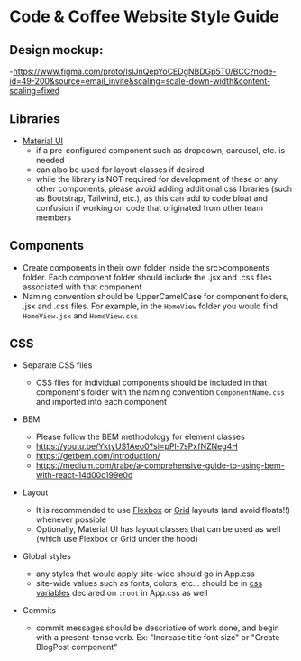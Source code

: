 # Code & Coffee Website Style Guide

## Design mockup: 
-https://www.figma.com/proto/IslJnQepYoCEDgNBDGp5T0/BCC?node-id=49-200&source=email_invite&scaling=scale-down-width&content-scaling=fixed

## Libraries
- [Material UI](https://mui.com/material-ui/getting-started/)
    - if a pre-configured component such as dropdown, carousel, etc. is needed 
    - can also be used for layout classes if desired
    - while the library is NOT required for development of these or any other components, please avoid adding additional css libraries (such as Bootstrap, Tailwind, etc.), as this can add to code bloat and confusion if working on code that originated from other team members

## Components
- Create components in their own folder inside the src>components folder. Each component folder should include the .jsx and .css files associated with that component
- Naming convention should be UpperCamelCase for component folders, .jsx and .css files. For example, in the `HomeView` folder you would find `HomeView.jsx` and `HomeView.css`

## CSS 
- Separate CSS files
    - CSS files for individual components should be included in that component's folder with the naming convention `ComponentName.css` and imported into each component 
- BEM
    - Please follow the BEM methodology for element classes
    - https://youtu.be/YktyUS1Aeo0?si=pPl-7sPxfNZNeg4H
    - https://getbem.com/introduction/
    - https://medium.com/trabe/a-comprehensive-guide-to-using-bem-with-react-14d00c199e0d

- Layout
    - It is recommended to use [Flexbox](https://css-tricks.com/snippets/css/a-guide-to-flexbox/) or [Grid](https://css-tricks.com/snippets/css/complete-guide-grid/) layouts (and avoid floats!!) whenever possible
    - Optionally, Material UI has layout classes that can be used as well (which use Flexbox or Grid under the hood)

- Global styles
    - any styles that would apply site-wide should go in App.css
    - site-wide values such as fonts, colors, etc... should be in [css variables](https://developer.mozilla.org/en-US/docs/Web/CSS/Using_CSS_custom_properties) declared on `:root` in App.css as well

- Commits
    - commit messages should be descriptive of work done, and begin with a present-tense verb. Ex: "Increase title font size" or "Create BlogPost component"